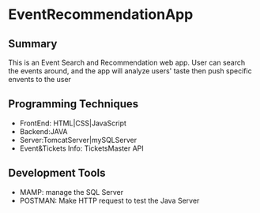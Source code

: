 # EventRecommendationApp

## Summary 
This is an Event Search and Recommendation web app. User can search the events 
around, and the app will analyze users' taste then push specific envents to the user 

## Programming Techniques 
* FrontEnd: HTML|CSS|JavaScript  
* Backend:JAVA
* Server:TomcatServer|mySQLServer 
* Event&Tickets Info: TicketsMaster API 

## Development Tools
* MAMP: manage the SQL Server 
* POSTMAN: Make HTTP request to test the Java Server 



